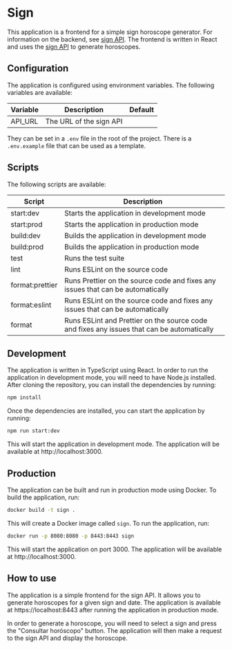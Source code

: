 # Sign

This application is a frontend for a simple sign horoscope generator. For
information on the backend, see [sign API](placeholder). The frontend is
written in React and uses the [sign API](placeholder) to generate horoscopes.

## Configuration

The application is configured using environment variables. The following
variables are available:

| Variable | Description             | Default |
| -------- | ----------------------- | ------- |
| API_URL  | The URL of the sign API |         |

They can be set in a `.env` file in the root of the project. There is a
`.env.example` file that can be used as a template.

## Scripts

The following scripts are available:

| Script          | Description                                                                                |
| --------------- | ------------------------------------------------------------------------------------------ |
| start:dev       | Starts the application in development mode                                                 |
| start:prod      | Starts the application in production mode                                                  |
| build:dev       | Builds the application in development mode                                                 |
| build:prod      | Builds the application in production mode                                                  |
| test            | Runs the test suite                                                                        |
| lint            | Runs ESLint on the source code                                                             |
| format:prettier | Runs Prettier on the source code and fixes any issues that can be automatically            |
| format:eslint   | Runs ESLint on the source code and fixes any issues that can be automatically              |
| format          | Runs ESLint and Prettier on the source code and fixes any issues that can be automatically |

## Development

The application is written in TypeScript using React. In order to run the
application in development mode, you will need to have Node.js installed. After
cloning the repository, you can install the dependencies by running:

```bash
npm install
```

Once the dependencies are installed, you can start the application by running:

```bash
npm run start:dev
```

This will start the application in development mode. The application will be
available at http://localhost:3000.

## Production

The application can be built and run in production mode using Docker. To build
the application, run:

```bash
docker build -t sign .
```

This will create a Docker image called `sign`. To run the application, run:

```bash
docker run -p 8080:8080 -p 8443:8443 sign
```

This will start the application on port 3000. The application will be available
at http://localhost:3000.

## How to use

The application is a simple frontend for the sign API. It allows you to
generate horoscopes for a given sign and date. The application is available at
https://localhost:8443 after running the application in production mode.

In order to generate a horoscope, you will need to select a sign and press the
"Consultar horóscopo" button. The application will then make a request to the
sign API and display the horoscope.
